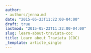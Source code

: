 ```yaml
---
author:
- authors/jenna.md
date: "2015-05-23T11:22:00-04:00"
draft: true
lastmod: "2015-05-23T11:22:00-04:00"
slug: learn-about-traviata-coc
title: Learn about Traviata (COC)
_template: article_single
---
```



